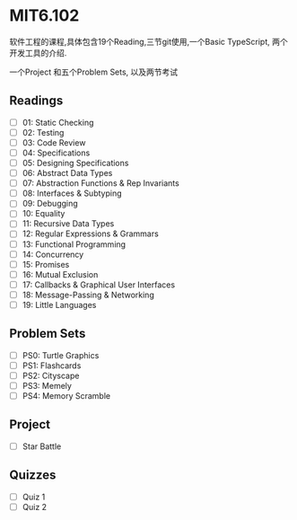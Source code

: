 # MIT6.102

软件工程的课程,具体包含19个Reading,三节git使用,一个Basic TypeScript, 两个开发工具的介绍.

一个Project 和五个Problem Sets, 以及两节考试

## Readings

- [ ] 01: Static Checking
- [ ] 02: Testing
- [ ] 03: Code Review
- [ ] 04: Specifications
- [ ] 05: Designing Specifications
- [ ] 06: Abstract Data Types
- [ ] 07: Abstraction Functions & Rep Invariants
- [ ] 08: Interfaces & Subtyping
- [ ] 09: Debugging
- [ ] 10: Equality
- [ ] 11: Recursive Data Types
- [ ] 12: Regular Expressions & Grammars
- [ ] 13: Functional Programming
- [ ] 14: Concurrency
- [ ] 15: Promises
- [ ] 16: Mutual Exclusion
- [ ] 17: Callbacks & Graphical User Interfaces
- [ ] 18: Message-Passing & Networking
- [ ] 19: Little Languages

## Problem Sets
- [ ] PS0: Turtle Graphics
- [ ] PS1: Flashcards
- [ ] PS2: Cityscape
- [ ] PS3: Memely
- [ ] PS4: Memory Scramble
## Project
- [ ] Star Battle
## Quizzes
- [ ] Quiz 1 
- [ ] Quiz 2